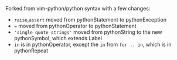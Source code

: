 Forked from vim-python/python syntax with a few changes:

* `raise`,`assert` moved from pythonStatement to pythonException
* `=` moved from pythonOperator to pythonStatement
* `'single quote strings'` moved from pythonString to the new pythonSymbol, which extends Label
* `in` is in pythonOperator, except the `in` from `for .. in`, which is in pythonRepeat
